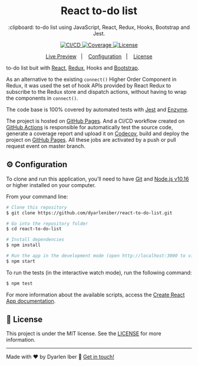 <h1 align="center">
  React to-do list
</h1>

<p align="center">
  :clipboard: to-do list using JavaScript, React, Redux, Hooks, Bootstrap and Jest.
</p>

<p align="center">
  <a href="https://github.com/dyarleniber/react-to-do-list/actions?query=workflow%3ACI%2FCD">
    <img alt="CI/CD" src="https://github.com/dyarleniber/react-to-do-list/workflows/CI/CD/badge.svg">
  </a>
  <a href="https://codecov.io/gh/dyarleniber/react-to-do-list">
    <img alt="Coverage" src="https://img.shields.io/codecov/c/github/dyarleniber/react-to-do-list">
  </a>
  <a href="https://github.com/dyarleniber/react-to-do-list/blob/master/LICENSE">
    <img alt="License" src="https://img.shields.io/github/license/dyarleniber/react-to-do-list">
  </a>
</p>

<p align="center">
  <a href="https://dyarleniber.github.io/react-to-do-list/">Live Preview</a>&nbsp;&nbsp;&nbsp;|&nbsp;&nbsp;&nbsp;
  <a href="#gear-configuration">Configuration</a>&nbsp;&nbsp;&nbsp;|&nbsp;&nbsp;&nbsp;
  <a href="#memo-license">License</a>
</p>

to-do list buit with [React](https://reactjs.org), [Redux](https://redux.js.org), Hooks and [Bootstrap](https://getbootstrap.com).

As an alternative to the existing `connect()` Higher Order Component in Redux, it was used the set of hook APIs provided by React Redux to subscribe to the Redux store and dispatch actions, without having to wrap the components in `connect()`.

The code base is 100% covered by automated tests with [Jest](https://jestjs.io) and [Enzyme](https://enzymejs.github.io/enzyme).

The project is hosted on [GitHub Pages](https://pages.github.com). And a CI/CD workflow created on [GitHub Actions](https://github.com/features/actions) is responsible for automatically test the source code, generate a coverage report and upload it on [Codecov](https://codecov.io), build and deploy the project on [GitHub Pages](https://pages.github.com). All these jobs are activated by a push or pull request event on master branch.

## :gear: Configuration

To clone and run this application, you’ll need to have [Git](https://git-scm.com) and [Node.js v10.16](https://nodejs.org) or higher installed on your computer.

From your command line:

```bash
# Clone this repository
$ git clone https://github.com/dyarleniber/react-to-do-list.git

# Go into the repository folder
$ cd react-to-do-list

# Install dependencies
$ npm install

# Run the app in the development mode (open http://localhost:3000 to view it in the browser)
$ npm start
```

To run the tests (in the interactive watch mode), run the following command:

```bash
$ npm test
```

For more information about the available scripts, access the [Create React App documentation](https://create-react-app.dev/docs/available-scripts/).

## :memo: License

This project is under the MIT license. See the [LICENSE](https://github.com/dyarleniber/react-to-do-list/blob/master/LICENSE) for more information.

---

Made with ♥ by Dyarlen Iber :wave: [Get in touch!](https://dyarleniber.com)

